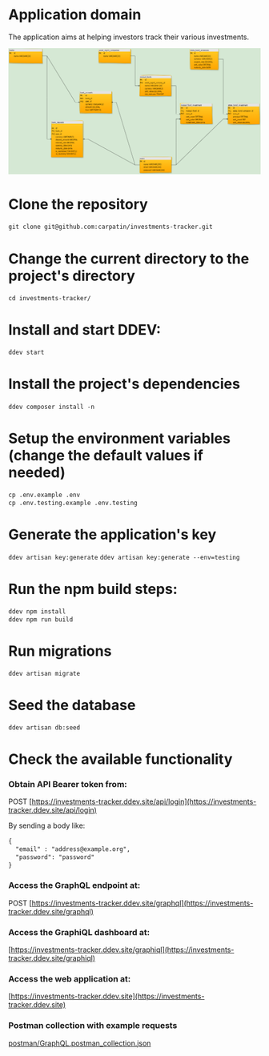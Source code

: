 # Application domain

The application aims at helping investors track their various investments.

![Database diagram](./docs/database.png)

# Clone the repository

`git clone git@github.com:carpatin/investments-tracker.git`

# Change the current directory to the project's directory

`cd investments-tracker/`

# Install and start DDEV:

```
ddev start
```

# Install the project's dependencies

`ddev composer install -n`

# Setup the environment variables (change the default values if needed)

```
cp .env.example .env
cp .env.testing.example .env.testing
```

# Generate the application's key

`ddev artisan key:generate`
`ddev artisan key:generate --env=testing`

# Run the npm build steps:
```
ddev npm install
ddev npm run build
```

# Run migrations
```
ddev artisan migrate
```

# Seed the database
```
ddev artisan db:seed
```

# Check the available functionality

### Obtain API Bearer token from:

POST [https://investments-tracker.ddev.site/api/login](https://investments-tracker.ddev.site/api/login)

By sending a body like:
```
{
  "email" : "address@example.org",
  "password": "password"
}

```

### Access the GraphQL endpoint at:

POST [https://investments-tracker.ddev.site/graphql](https://investments-tracker.ddev.site/graphql)

### Access the GraphiQL dashboard at:

[https://investments-tracker.ddev.site/graphiql](https://investments-tracker.ddev.site/graphiql)

### Access the web application at:

[https://investments-tracker.ddev.site](https://investments-tracker.ddev.site)

### Postman collection with example requests

[postman/GraphQL.postman_collection.json](postman/GraphQL.postman_collection.json)
